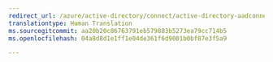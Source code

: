 ```yaml
---
redirect_url: /azure/active-directory/connect/active-directory-aadconnectsyncservice-duplicate-attribute-resiliency
translationtype: Human Translation
ms.sourcegitcommit: aa20b20c86763791eb579883b5273ea79cc714b5
ms.openlocfilehash: 04a8d8d1e1ff1e04de361f6d9001b0bf87e3f5a9

---
```




<!--HONumber=Feb17_HO2-->


